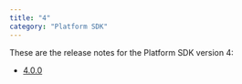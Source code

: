 ```yaml
---
title: "4"
category: "Platform SDK"
---
```


These are the release notes for the Platform SDK version 4:

* [4.0.0](4.0.0)
